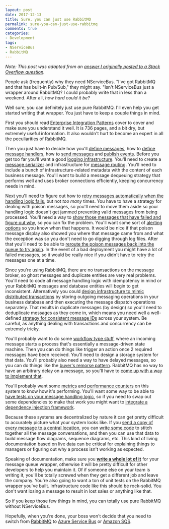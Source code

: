 ```yaml
---
layout: post
date: 2017-12-13
title: Sure, you can just use RabbitMQ
permalink: sure-you-can-just-use-rabbitmq
comments: true
categories:
- Development
tags:
- NServiceBus
- RabbitMQ
---
```


<i>Note: This post was adapted from an <a rel="canonical" href="https://stackoverflow.com/questions/47060893/what-are-advantages-of-using-nservicebus-rabbitmq-against-pure-rabbitmq">answer I originally posted to a Stack Overflow question</a>.</i>

People ask (frequently) why they need NServiceBus. "I've got RabbitMQ and that has built-in Pub/Sub," they might say. "Isn't NServiceBus just a wrapper around RabbitMQ? I could probably write that in less than a weekend. After all, *how hard could it be?*

Well sure, you can definitely just use pure RabbitMQ. I'll even help you get started writing that wrapper. You just have to keep a couple things in mind.

<!-- more -->

First you should read [Enterprise Integration Patterns](https://www.amazon.com/dp/0321200683/) cover to cover and make sure you understand it well. It is 736 pages, and a bit dry, but extremely useful information. It also wouldn't hurt to become an expert in all the peculiarities of RabbitMQ.

Then you just have to decide how you'll [define messages](https://docs.particular.net/nservicebus/messaging/messages-events-commands), how to [define message handlers](https://docs.particular.net/nservicebus/handlers/), how to [send messages](https://docs.particular.net/nservicebus/messaging/send-a-message) and [publish events](https://docs.particular.net/nservicebus/messaging/publish-subscribe/). Before you get too far you'll want a good [logging infrastructure](https://docs.particular.net/nservicebus/logging/). You'll need to create a [message serializer](https://docs.particular.net/nservicebus/serialization/) and infrastructure for [message routing](https://docs.particular.net/nservicebus/messaging/routing). You'll need to include a bunch of infrastructure-related metadata with the content of each business message. You'll want to build a message dequeuing strategy that performs well and uses broker connections efficiently, keeping concurrency needs in mind.

Next you'll need to figure out how to [retry messages automatically when the handling logic fails](https://docs.particular.net/nservicebus/recoverability/), but not *too many* times. You have to have a strategy for dealing with poison messages, so you'll need to move them aside so your handling logic doesn't get jammed preventing valid messages from being processed. You'll need a way to [show those messages that have failed and figure out why](https://docs.particular.net/servicepulse/), so you can fix the problem. You'll want some sort of [alerting options](https://docs.particular.net/servicecontrol/contracts) so you know when that happens. It would be nice if that poison message display also showed you where that message came from and what the exception was so you don't need to go digging through log files. After that you'll need to be able to [reroute the poison messages back into the queue to try again](https://docs.particular.net/tutorials/message-replay/). In the event of a bad deployment you might have a lot of failed messages, so it would be really nice if you didn't have to retry the messages one at a time.

Since you're using RabbitMQ, there are no transactions on the message broker, so ghost messages and duplicate entities are very real problems. You'll need to code all message handling logic with idempotency in mind or your RabbitMQ messages and database entities will begin to get inconsistent. Alternatively you could [design infrastructure to mimic distributed transactions](https://docs.particular.net/nservicebus/outbox/) by storing outgoing messaging operations in your business database and then executing the message dispatch operations separately. That results in duplicate messages (by design) so you'll need to deduplicate messages as they come in, which means you need well a well-defined [strategy for consistent message IDs](https://docs.particular.net/transports/rabbitmq/message-id-strategy) across your system. Be careful, as anything dealing with transactions and concurrency can be extremely tricky.

You'll probably want to do some [workflow type stuff](https://docs.particular.net/nservicebus/sagas/), where an incoming message starts a process that's essentially a message-driven state machine. Then you can do things like trigger an action once 2 required messages have been received. You'll need to design a storage system for that data. You'll probably also need a way to have delayed messages, so you can do things like the [buyer's remorse pattern](/2015/06/how-to-build-gmails-undo-send-feature/). RabbitMQ has no way to have an arbitrary delay on a message, so you'll have to [come up with a way to implement that](https://docs.particular.net/transports/rabbitmq/delayed-delivery).

You'll probably want some [metrics](https://docs.particular.net/nservicebus/operations/metrics) and [performance counters](https://docs.particular.net/nservicebus/operations/performance-counters) on this system to know how it's performing. You'll want some way to be able to [have tests on your message handling logic](https://docs.particular.net/nservicebus/testing/), so if you need to swap out some dependencies to make that work you might want to [integrate a dependency injection framework](https://docs.particular.net/nservicebus/dependency-injection/).

Because these systems are decentralized by nature it can get pretty difficult to accurately picture what your system looks like. If you [send a copy of every message to a central location](https://docs.particular.net/nservicebus/operations/auditing), you can [write some code](https://docs.particular.net/servicecontrol/) to stitch together all the message conversations, and then you can use that data to build message flow diagrams, sequence diagrams, etc. This kind of living documentation based on live data can be critical for explaining things to managers or figuring out why a process isn't working as expected.

Speaking of documentation, make sure you [**write a whole lot of it**](https://docs.particular.net/nservicebus/) for your message queue wrapper, otherwise it will be pretty difficult for other developers to help you maintain it. Of if someone else on your team is writing it, you'll be totally screwed when they get a different job and leave the company. You're also going to want a ton of unit tests on the RabbitMQ wrapper you've built. Infrastructure code like this should be rock-solid. You don't want losing a message to result in lost sales or anything like that.

So if you keep those few things in mind, you can totally use pure RabbitMQ without NServiceBus.

Hopefully, when you're done, your boss won't decide that you need to switch from [RabbitMQ](https://docs.particular.net/transports/rabbitmq/) to [Azure Service Bus](https://docs.particular.net/transports/azure-service-bus/) or [Amazon SQS](https://docs.particular.net/transports/sqs/).
